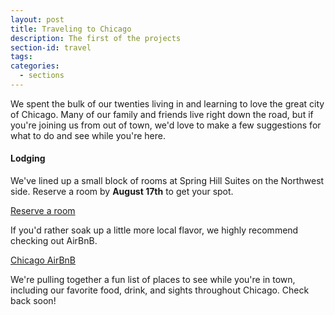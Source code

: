 ```yaml
---
layout: post
title: Traveling to Chicago
description: The first of the projects
section-id: travel
tags:
categories:
  - sections
---
```


We spent the bulk of our twenties living in and learning to love the great city of Chicago. Many of our family and friends live right down the road, but if you're joining us from out of town, we'd love to make a few suggestions for what to do and see while you're here. 

#### Lodging 

<span class="small-icon icon-lodging"></span>We've lined up a small block of rooms at Spring Hill Suites on the Northwest side. Reserve a room by **August 17th** to get your spot. 

<div class="cta-button"><a href="http://www.marriott.com/meeting-event-hotels/group-corporate-travel/groupCorp.mi?resLinkData=McMillan%20Wedding%5ECHICO%60MCMMCMC%7CMCMMCMA%60135.00%60USD%60false%602%609/16/16%609/18/16%608/17/16&app=resvlink&stop_mobi=yes">Reserve a room</a></div>

<span class="small-icon icon-lodging"></span>If you'd rather soak up a little more local flavor, we highly recommend checking out AirBnB. 

<div class="cta-button">
    <a target="_blank" href="https://www.airbnb.com/s/Chicago--IL--United-States?checkin=09%2F16%2F2016&checkout=09%2F18%2F2016&guests=&zoom=13&search_by_map=true&sw_lat=41.86523769935195&sw_lng=-87.69389481253131&ne_lat=41.9482705828654&ne_lng=-87.61098236746295&ss_id=rbs2zdcy&s_tag=j5aYUFch">Chicago AirBnB</a>
</div>

<!-- #### Our favorite food and drinks -->

We're pulling together a fun list of places to see while you're in town, including our favorite food, drink, and sights throughout Chicago. Check back soon! 

<!-- #### See the sights -->

<!-- <span class="small-icon icon-amusement"></span><span class="small-icon icon-restaurant"></span>Lorem ipsum dolor sit amet, consectetur adipisicing elit. Nesciunt optio ipsum necessitatibus fuga deleniti non porro, recusandae enim, facilis, voluptates rerum quae consequuntur cum adipisci libero ad velit hic sapiente. -->